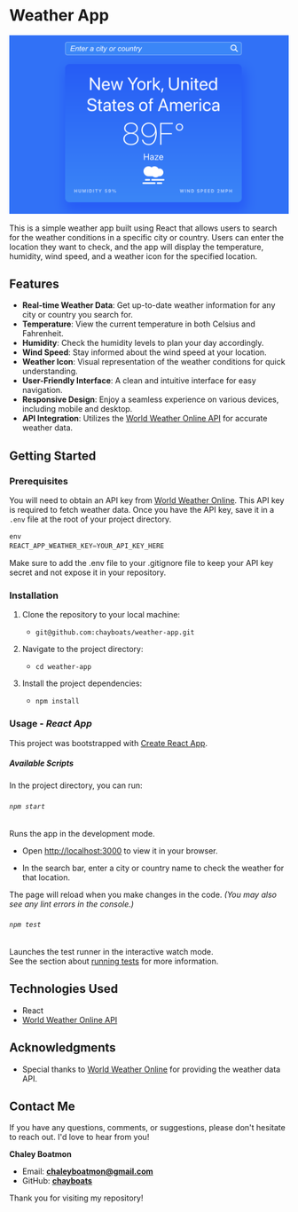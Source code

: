 # Weather App 
![Weather App](weather-app.png)

This is a simple weather app built using React that allows users to search for the weather conditions in a specific city or country. Users can enter the location they want to check, and the app will display the temperature, humidity, wind speed, and a weather icon for the specified location.

## Features

- **Real-time Weather Data**: Get up-to-date weather information for any city or country you search for.
- **Temperature**: View the current temperature in both Celsius and Fahrenheit.
- **Humidity**: Check the humidity levels to plan your day accordingly.
- **Wind Speed**: Stay informed about the wind speed at your location.
- **Weather Icon**: Visual representation of the weather conditions for quick understanding.
- **User-Friendly Interface**: A clean and intuitive interface for easy navigation.
- **Responsive Design**: Enjoy a seamless experience on various devices, including mobile and desktop.
- **API Integration**: Utilizes the [World Weather Online API](https://www.worldweatheronline.com/weather-api/api/pricing2.aspx) for accurate weather data.


## Getting Started

### Prerequisites
You will need to obtain an API key from [World Weather Online](https://www.worldweatheronline.com/weather-api/api/pricing2.aspx). This API key is required to fetch weather data. Once you have the API key, save it in a `.env` file at the root of your project directory.

```js
env 
REACT_APP_WEATHER_KEY=YOUR_API_KEY_HERE
```

Make sure to add the .env file to your .gitignore file to keep your API key secret and not expose it in your repository.

### Installation

1. Clone the repository to your local machine: 
   - ```git@github.com:chayboats/weather-app.git```

2. Navigate to the project directory:
   - ```cd weather-app```

3. Install the project dependencies:
   - ```npm install```

### Usage - *React App*

This project was bootstrapped with [Create React App](https://github.com/facebook/create-react-app).

##### Available Scripts

In the project directory, you can run:

###### `npm start`

Runs the app in the development mode.
- Open [http://localhost:3000](http://localhost:3000) to view it in your browser.

- In the search bar, enter a city or country name to check the weather for that location.

The page will reload when you make changes in the code. *(You may also see any lint errors in the console.)*

###### `npm test`

Launches the test runner in the interactive watch mode.\
See the section about [running tests](https://facebook.github.io/create-react-app/docs/running-tests) for more information.

## Technologies Used
- React
- [World Weather Online API](https://www.worldweatheronline.com/weather-api/api/docs/local-city-town-weather-api.aspx)

## Acknowledgments
- Special thanks to [World Weather Online](https://www.worldweatheronline.com/weather-api/api/docs/local-city-town-weather-api.aspx) for providing the weather data API.

## Contact Me
If you have any questions, comments, or suggestions, please don't hesitate to reach out. I'd love to hear from you!

**Chaley Boatmon**
- Email: **<u>chaleyboatmon@gmail.com</u>**
- GitHub: [<u>**chayboats**</u>](https://github.com/chayboats)
  
Thank you for visiting my repository!
